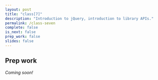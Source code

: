 ```yaml
---
layout: post
title: "class[7]"
description: "Introduction to jQuery, introduction to library APIs."
permalink: /class-seven
complete: false
is_next: false
prep_work: false
slides: false
---
```


<h2 class="header large-header">Prep work</h2>

*Coming soon!*
